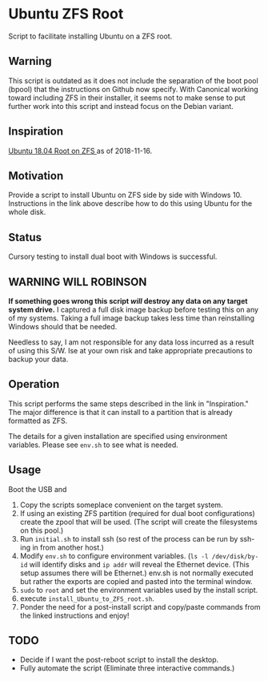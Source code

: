# Ubuntu ZFS Root

Script to facilitate installing Ubuntu on a ZFS root.

## Warning

This script is outdated as it does not include the separation of the boot pool (bpool) that the 
instructions on Github now specify. With Canonical working toward including ZFS in their installer, 
it seems not to make sense to put further work into this script and instead focus on the Debian variant.

## Inspiration

[Ubuntu 18.04 Root on ZFS
](https://github.com/zfsonlinux/zfs/wiki/Ubuntu-18.04-Root-on-ZFS) as of 2018-11-16.

## Motivation

Provide a script to install Ubuntu on ZFS side by side with Windows 10. Instructions in the link above describe how to do this using Ubuntu for the whole disk.

## Status

Cursory testing to install dual boot with Windows is successful.

## WARNING WILL ROBINSON

**If something goes wrong this script *will* destroy any data on any target system drive.** I captured a full disk image backup before testing this on any of my systems. Taking a full image backup takes less time than reinstalling Windows should that be needed.

Needless to say, I am not responsible for any data loss incurred as a result of using this S/W. Ise at your own risk and take appropriate precautions to backup your data.

## Operation

This script performs the same steps described in the link in "Inspiration." The major difference is that it can install to a partition that is already formatted as ZFS.

The details for a given installation are specified using environment variables. Please see `env.sh` to see what is needed.

## Usage

Boot the USB and

1. Copy the scripts someplace convenient on the target system.
1. If using an existing ZFS partition (required for dual boot configurations) create the zpool that will be used. (The script will create the filesystems on this pool.)
1. Run `initial.sh` to install ssh (so rest of the process can be run by ssh-ing in from another host.)
1. Modify `env.sh` to configure environment variables. (`ls -l /dev/disk/by-id` will identify disks and `ip addr` will reveal the Ethernet device. (This setup assumes there will be Ethernet.) env.sh is not normally executed but rather the exports are copied and pasted into the terminal window.
1. `sudo` to `root` and set the environment variables used by the install script.
1. execute `install_Ubuntu_to_ZFS_root.sh`.
1. Ponder the need for a post-install script and copy/paste commands from the linked instructions and enjoy!

## TODO

* Decide if I want the post-reboot script to install the desktop.
* Fully automate the script (Eliminate three interactive commands.)
